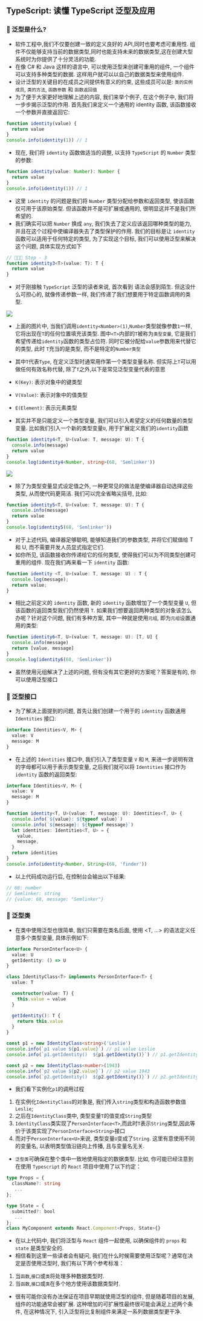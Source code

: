 ## TypeScript: 读懂 TypeScript 泛型及应用


### 🚀 泛型是什么?
- 软件工程中,我们不仅要创建一致的定义良好的 API,同时也要考虑可重用性. 组件不仅能够支持当前的数据类型,同时也能支持未来的数据类型,这在创建大型系统时为你提供了十分灵活的功能.
- 在像 C# 和 Java 这样的语言中, 可以使用泛型来创建可重用的组件, 一个组件可以支持多种类型的数据. 这样用户就可以以自己的数据类型来使用组件. 
- 设计泛型的关键目的在成员之间提供有意义的约束, 这些成员可以是: `类的实例成员`, `类的方法`, `函数参数` 和  `函数返回值`
- 为了便于大家更好地理解上述的内容, 我们来举个例子, 在这个例子中, 我们将一步步揭示泛型的作用. 首先我们来定义一个通用的 identity 函数, 该函数接收一个参数并直接返回它: 
```js
function identity(value) {
  return value
}
console.info(identity(1)) // 1
```
- 现在, 我们将 `identity` 函数做适当的调整, 以支持 `TypeScript` 的 `Number` 类型的参数:
```ts
function identity(value: Number): Number {
  return value
}
console.info(identity(1)) // 1
```
- 这里 `identity` 的问题是我们将 `Number` 类型分配给参数和返回类型, 使该函数仅可用于该原始类型. 但该函数并不是可扩展或通用的, 很明显这并不是我们所希望的. 
- 我们确实可以把 `Number` 换成 `any`, 我们失去了定义应该返回哪种类型的能力, 并且在这个过程中使编译器失去了类型保护的作用. 我们的目标是让 `identity` 函数可以适用于任何特定的类型, 为了实现这个目标, 我们可以使用泛型来解决这个问题, 具体实现方式如下
```ts
// 🚀🚀🚀 Step - 3
function identity3<T>(value: T): T {
  return value
}
```
- 对于刚接触 `TypeScript` 泛型的读者来说, 首次看到 <T> 语法会感到陌生. 但这没什么可担心的, 就像传递参数一样, 我们传递了我们想要用于特定函数调用的类型. 

<img src="./../../images/mds/ts-t-1.png">

- 上面的图片中, 当我们调用`identity<Number>(1)`,`Number`类型就像参数`1`一样, 它将出现在`T`的任何位置填充该类型. 图中`<T>`内部的`T`被称为`类型变量`, 它是我们希望传递给`identity`函数的类型占位符. 同时它被分配给`value`参数用来代替它的类型, 此时 `T`充当的是类型, 而不是特定的`Number类型`
- 其中`T`代表`Type`, 在定义泛型时通常用作第一个类型变量名称. 但实际上`T`可以用做任何有效名称代替, 除了`T`之外,以下是常见泛型变量代表的意思
- `K(Key)`: 表示对象中的键类型
- `V(Value)`: 表示对象中的值类型
- `E(Element)`: 表示元素类型

- 其实并不是只能定义一个类型变量, 我们可以引入希望定义的任何数量的类型变量. 比如我们引入一个新的类型变量`U`, 用于扩展定义我们的`identity`函数
```ts
function identity4<T, U>(value: T, message: U): T {
  console.info(message)
  return value
}
console.log(identity4<Number, string>(68, 'Semlinker'))
```
<img src="./../../images/mds/ts-t-2.png">

- 除了为类型变量显式设定值之外, 一种更常见的做法是使编译器自动选择这些类型, 从而使代码更简洁. 我们可以完全省略尖括号, 比如: 
```ts
function identity5<T, U>(value: T, message: U): T {
  console.info(message)
  return value
}
console.log(identity5(68, 'Semlinker'))
```
- 对于上述代码, 编译器足够聪明, 能够知道我们的参数类型, 并将它们赋值给 T 和 U, 而不需要开发人员显式指定它们.
- 如你所见, 该函数接收你传递给它的任何类型, 使得我们可以为不同类型创建可重用的组件. 现在我们再来看一下 `identity` 函数: 
```ts
function identity <T, U>(value: T, message: U) : T {
  console.log(message);
  return value;
}
```
- 相比之前定义的 `identity` 函数, 新的 `identity` 函数增加了一个类型变量 `U`, 但该函数的返回类型我们仍然使用 `T`. 如果我们想要返回两种类型的对象该怎么办呢？针对这个问题, 我们有多种方案, 其中一种就是使用`元组`, 即为`元组`设置通用的类型: 
```ts
function identity6<T, U>(value: T, message: U): [T, U] {
  console.info(message)
  return [value, message]
}
console.log(identity6(68, 'Semlinker'))
```
- 虽然使用元组解决了上述的问题, 但有没有其它更好的方案呢？答案是有的, 你可以使用泛型接口


### 🚀 泛型接口
- 为了解决上面提到的问题, 首先让我们创建一个用于的 `identity` 函数通用 `Identities` 接口:
```ts
interface Identities<V, M> {
  value: V
  message: M
}
```
- 在上述的 `Identities` 接口中, 我们引入了类型变量 `V` 和 `M`, 来进一步说明有效的字母都可以用于表示类型变量, 之后我们就可以将 `Identities` 接口作为 `identity` 函数的返回类型:
```ts
interface Identities<V, M> {
  value: V
  message: M
}

function identity<T, U>(value: T, message: U): Identities<T, U> {
  console.info(`${value}: ${typeof value}`)
  console.info(`${message}: ${typeof message}`)
  let identities: Identities<T, U> = {
    value,
    message,
  }
  return identities
}
console.info(identity<Number, String>(68, 'finder'))
```
- 以上代码成功运行后, 在控制台会输出以下结果:
```js
// 68: number
// Semlinker: string
// {value: 68, message: "Semlinker"}
```

### 🚀 泛型类
- 在类中使用泛型也很简单, 我们只需要在类名后面, 使用 <T, ...> 的语法定义任意多个类型变量, 具体示例如下:
```ts
interface PersonInterface<U> {
  value: U
  getIdentity: () => U
}

class IdentityClass<T> implements PersonInterface<T> {
  value: T

  constructor(value: T) {
    this.value = value
  }

  getIdentity(): T {
    return this.value
  }
}

const p1 = new IdentityClass<string>('Leslie')
console.info(`p1 value ${p1.value}`) // p1 value Leslie
console.info(`p1.getIdentity()  ${p1.getIdentity()}`) // p1.getIdentity()  Leslie

const p2 = new IdentityClass<number>(1943)
console.info(`p2 value ${p2.value}`) // p2 value 1943
console.info(`p2.getIdentity()  ${p2.getIdentity()}`) // p2.getIdentity()  1943
```
- 我们看下实例化`p1`的调用过程
1. 在实例化`IdentityClass`的对象是, 我们传入`string`类型和构造函数参数值`Leslie`;
2. 之后在`IdentityClass`类中, 类型变量`T`的值变成`String`类型
3. `IdentityClass`类实现了`PersonInterface<T>`,而此时`T`表示`String`类型,因此等价于该类实现了`PersonInterface<String>`接口
4. 而对于`PersonInterface<U>`来说, 类型变量`U`变成了`String`. 这里有意使用不同的变量名, 以表明类型值沿链向上传播, 且与变量名无关.

- `泛型类`可确保在整个类中一致地使用指定的数据类型. 比如, 你可能已经注意到在使用 `Typescript` 的 `React` 项目中使用了以下约定：
```ts
type Props = {
  className?: string
   ...
};

type State = {
  submitted?: bool
   ...
};
class MyComponent extends React.Component<Props, State>{}
```
- 在以上代码中, 我们将泛型与 `React` 组件一起使用, 以确保组件的 `props` 和 `state` 是类型安全的.
- 相信看到这里一些读者会有疑问, 我们在什么时候需要使用泛型呢？通常在决定是否使用泛型时, 我们有以下两个参考标准：
1. 当`函数`,`接口`或`类`将处理多种数据类型时.
2. 当`函数`,`接口`或`类`在多个地方使用该数据类型时.

- 很有可能你没有办法保证在项目早期就使用泛型的组件, 但是随着项目的发展, 组件的功能通常会被扩展. 这种增加的可扩展性最终很可能会满足上述两个条件, 在这种情况下, 引入泛型将比复制组件来满足一系列数据类型更干净. 

